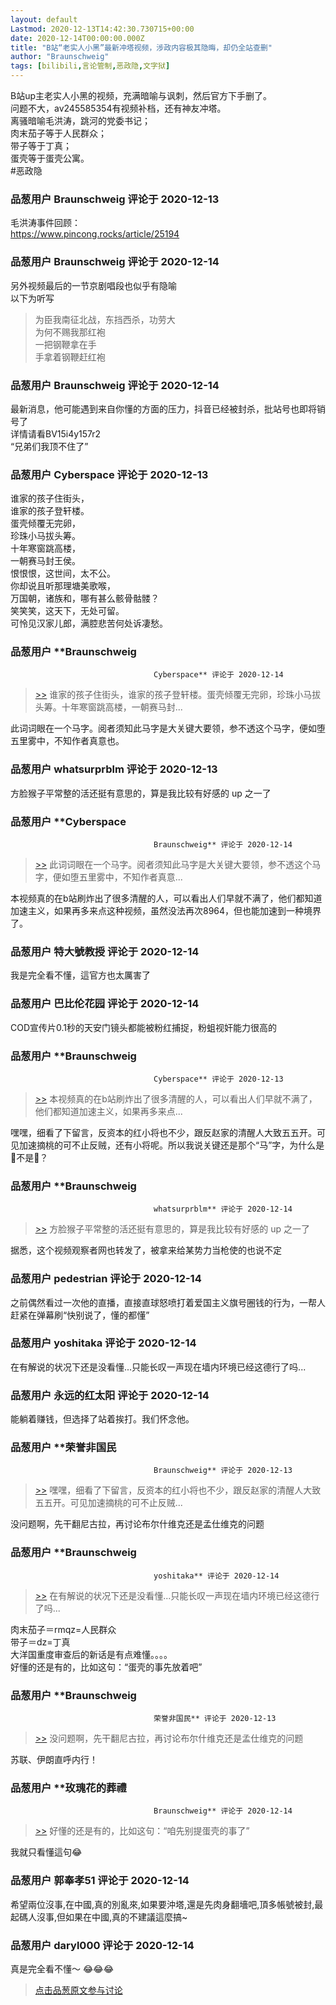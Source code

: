 ```yaml
---
layout: default
Lastmod: 2020-12-13T14:42:30.730715+00:00
date: 2020-12-14T00:00:00.000Z
title: "B站“老实人小黑”最新冲塔视频，涉政内容极其隐晦，却仍全站查删"
author: "Braunschweig"
tags: [bilibili,言论管制,恶政隐,文字狱]
---
```


B站up主老实人小黑的视频，充满暗喻与讽刺，然后官方下手删了。  
问题不大，av245585354有视频补档，还有神友冲塔。  
离骚暗喻毛洪涛，跳河的党委书记；  
肉末茄子等于人民群众；  
带子等于丁真；  
蛋壳等于蛋壳公寓。  
#恶政隐

            
### 品葱用户 **Braunschweig** 评论于 2020-12-13
        
毛洪涛事件回顾：  
https://www.pincong.rocks/article/25194
        


            
### 品葱用户 **Braunschweig** 评论于 2020-12-14
        
另外视频最后的一节京剧唱段也似乎有隐喻  
以下为听写  

> 为臣我南征北战，东挡西杀，功劳大  
> 为何不赐我那红袍  
> 一把钢鞭拿在手  
> 手拿着钢鞭赶红袍
        


            
### 品葱用户 **Braunschweig** 评论于 2020-12-14
        
最新消息，他可能遇到来自你懂的方面的压力，抖音已经被封杀，批站号也即将销号了  
详情请看BV15i4y157r2  
“兄弟们我顶不住了”
        


            
### 品葱用户 **Cyberspace** 评论于 2020-12-13
        
谁家的孩子住街头，  
谁家的孩子登轩楼。  
蛋壳倾覆无完卵，  
珍珠小马拔头筹。  
十年寒窗跳高楼，  
一朝赛马封王侯。  
恨恨恨，这世间，太不公。  
你却说且听那理塘美歌喉，  
万国朝，诸族和，哪有甚么骸骨骷髅？  
笑笑笑，这天下，无处可留。  
可怜见汉家儿郎，满腔悲苦何处诉凄愁。
        


            
### 品葱用户 **Braunschweig				
									Cyberspace** 评论于 2020-12-14
        
> [\>>]( "/video/item_id-33282#") 谁家的孩子住街头，谁家的孩子登轩楼。蛋壳倾覆无完卵，珍珠小马拔头筹。十年寒窗跳高楼，一朝赛马封...

  
  
此词词眼在一个马字。阅者须知此马字是大关键大要领，参不透这个马字，便如堕五里雾中，不知作者真意也。
        


            
### 品葱用户 **whatsurprblm** 评论于 2020-12-13
        
方脸猴子平常整的活还挺有意思的，算是我比较有好感的 up 之一了
        


            
### 品葱用户 **Cyberspace				
									Braunschweig** 评论于 2020-12-14
        
> [\>>]( "/video/item_id-33283#") 此词词眼在一个马字。阅者须知此马字是大关键大要领，参不透这个马字，便如堕五里雾中，不知作者真意...

  
  
本视频真的在b站刷炸出了很多清醒的人，可以看出人们早就不满了，他们都知道加速主义，如果再多来点这种视频，虽然没法再次8964，但也能加速到一种境界了。
        


            
### 品葱用户 **特大號教授** 评论于 2020-12-14
        
我是完全看不懂，這官方也太厲害了
        


            
### 品葱用户 **巴比伦花园** 评论于 2020-12-14
        
COD宣传片0.1秒的天安门镜头都能被粉红捕捉，粉蛆视奸能力很高的
        


            
### 品葱用户 **Braunschweig				
									Cyberspace** 评论于 2020-12-13
        
> [\>>]( "/video/item_id-33285#") 本视频真的在b站刷炸出了很多清醒的人，可以看出人们早就不满了，他们都知道加速主义，如果再多来点...

  
  
嘿嘿，细看了下留言，反资本的红小将也不少，跟反赵家的清醒人大致五五开。可见加速摘桃的可不止反贼，还有小将呢。所以我说关键还是那个“马”字，为什么是🐴不是🐻？
        


            
### 品葱用户 **Braunschweig				
									whatsurprblm** 评论于 2020-12-14
        
> [\>>]( "/video/item_id-33284#") 方脸猴子平常整的活还挺有意思的，算是我比较有好感的 up 之一了

  
  
据悉，这个视频观察者网也转发了，被拿来给某势力当枪使的也说不定
        


            
### 品葱用户 **pedestrian** 评论于 2020-12-14
        
之前偶然看过一次他的直播，直接直球怒喷打着爱国主义旗号圈钱的行为，一帮人赶紧在弹幕刷“快别说了，懂的都懂”
        


            
### 品葱用户 **yoshitaka** 评论于 2020-12-14
        
在有解说的状况下还是没看懂...只能长叹一声现在墙内环境已经这德行了吗...
        


            
### 品葱用户 **永远的红太阳** 评论于 2020-12-14
        
能躺着赚钱，但选择了站着挨打。我们怀念他。
        


            
### 品葱用户 **荣誉非国民				
									Braunschweig** 评论于 2020-12-13
        
> [\>>]( "/video/item_id-33288#") 嘿嘿，细看了下留言，反资本的红小将也不少，跟反赵家的清醒人大致五五开。可见加速摘桃的可不止反贼...

  
  
没问题啊，先干翻尼古拉，再讨论布尔什维克还是孟仕维克的问题
        


            
### 品葱用户 **Braunschweig				
									yoshitaka** 评论于 2020-12-14
        
> [\>>]( "/video/item_id-33291#") 在有解说的状况下还是没看懂...只能长叹一声现在墙内环境已经这德行了吗...

  
肉末茄子＝rmqz=人民群众  
带子＝dz=丁真  
大洋国重度审查后的新话是有点难懂。。。。  
好懂的还是有的，比如这句：“蛋壳的事先放着吧”
        


            
### 品葱用户 **Braunschweig				
									荣誉非国民** 评论于 2020-12-13
        
> [\>>]( "/video/item_id-33293#") 没问题啊，先干翻尼古拉，再讨论布尔什维克还是孟仕维克的问题

  
  
苏联、伊朗直呼内行！
        


            
### 品葱用户 **玫瑰花的葬禮				
									Braunschweig** 评论于 2020-12-14
        
> [\>>]( "/video/item_id-33295#") 好懂的还是有的，比如这句：“咱先别提蛋壳的事了”

  
  
我就只看懂這句😂
        


            
### 品葱用户 **郭奉孝51** 评论于 2020-12-14
        
希望兩位沒事,在中國,真的別亂來,如果要沖塔,還是先肉身翻墻吧,頂多帳號被封,最起碼人沒事,但如果在中國,真的不建議這麼搞~
        


            
### 品葱用户 **daryl000** 评论于 2020-12-14
        
真是完全看不懂～ 😂😂😂
        






> [点击品葱原文参与讨论](https://pincong.rocks/video/3586)

